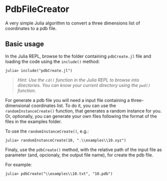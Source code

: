 # PdbFileCreator
 A very simple Julia algorithm to convert a three dimensions list of coordinates to a pdb file.

## Basic usage

In the Julia REPL, browse to the folder containing `pdbCreate.jl` file and loading the code using the `include()` method:

```julia-repl
julia> include("pdbCreate.jl")
```

> *Hint: Use the `cd()` function in the Julia REPL to browse into directories. You can know your current directory using the `pwd()` function.*


For generate a pdb file you will need a input file containing a three-dimensional coordinates list. To do it, you can use the `randomInstanceCreate()` function, that generates a random instance for you. Or, optionally, you can generate your own files following the format of the files in the examples folder.

To use the `randomInstanceCreate()`, e.g.:

```julia-repl
julia> randomInstanceCreate(10, ".\\examples\\10.xyz")
```

Finaly, use the `pdbCreate()` method, with the relative path of the input file as parameter (and, opcionaly, the output file name), for create the pdb file.

For example:

```julia-repl
julia> pdbCreate("\\examples\\10.txt", "10.pdb")
```
